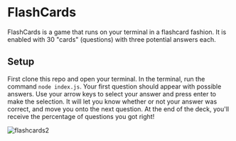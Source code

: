 # FlashCards
FlashCards is a game that runs on your terminal in a flashcard fashion. It is enabled with 30 "cards" (questions) with three potential answers each.

## Setup
First clone this repo and open your terminal. In the terminal, run the command `node index.js`. Your first question should appear with possible answers. Use your arrow keys to select your answer and press enter to make the selection. It will let you know whether or not your answer was correct, and move you onto the next question. At the end of the deck, you'll receive the percentage of questions you got right!

![flashcards2](https://user-images.githubusercontent.com/50784336/63060039-499b1d00-beae-11e9-9263-1c493c39a8e6.gif)
